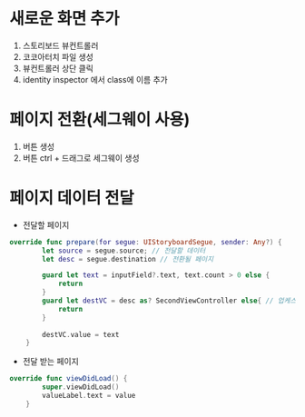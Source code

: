 # 새로운 화면 추가

1. 스토리보드 뷰컨트롤러  
2. 코코아터치 파일 생성
3. 뷰컨트롤러 상단 클릭
4. identity inspector 에서 class에 이름 추가

# 페이지 전환(세그웨이 사용)

1. 버튼 생성
2. 버튼 ctrl + 드래그로 세그웨이 생성

# 페이지 데이터 전달

- 전달할 페이지

```swift
override func prepare(for segue: UIStoryboardSegue, sender: Any?) {
        let source = segue.source; // 전달할 데이터
        let desc = segue.destination // 전환될 페이지 

        guard let text = inputField?.text, text.count > 0 else {
            return
        }
        guard let destVC = desc as? SecondViewController else{ // 업케스팅 되기 때문에 다운캐스팅을 해야함
            return
        }
        
        destVC.value = text
    }
```

- 전달 받는 페이지 

```swift
override func viewDidLoad() {
        super.viewDidLoad()
        valueLabel.text = value
    }
```
